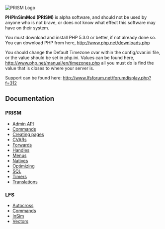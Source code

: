 ![PRISM Logo](../master/www-docs/resources/images/logo/text-1-black.png?raw=true)

**PHPInSimMod (PRISM)** is alpha software, and should not be used by anyone who is not brave, or does not know what effect this software may have on their system.

You must download and install PHP 5.3.0 or better, if not already done so.
You can download PHP from here, http://www.php.net/downloads.php

You should change the Default Timezone cvar within the config/cvar.ini file,
or the value should be set in php.ini. Values can be found here, http://www.php.net/manual/en/timezones.php all you must do is find the value that is closes to where your server is.

Support can be found here:
http://www.lfsforum.net/forumdisplay.php?f=312

## Documentation
### PRISM
* [Admin API](docs/admin_api.md)
* [Commands](docs/commands.md)
* [Creating pages](docs/creating_pages.md)
* [CVARs](docs/cvars.md)
* [Forwards](docs/forwards.md)
* [Handles](docs/handles.md)
* [Menus](docs/menus.md)
* [Natives](docs/natives.md)
* [Optimizing](docs/optimizing.md)
* [SQL](docs/sql.md)
* [Timers](docs/timers.md)
* [Translations](docs/translations.md)

### LFS
* [Autocross](docs/LFS/autocross.md)
* [Commands](docs/LFS/commands.md)
* [InSim](docs/LFS/insim.md)
* [Vectors](docs/LFS/vectors.md)
